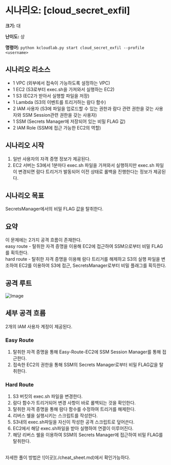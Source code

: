 # 시나리오: [cloud_secret_exfil]
**크기:** 대

**난이도:** 상

**명령어:** `python kcloudlab.py start cloud_secret_exfil --profile <username>`

## 시나리오 리소스
- 1 VPC (외부에서 접속이 가능하도록 설정하는 VPC)
- 1 EC2 (S3로부터 exec.sh을 가져와서 실행하는 EC2)
- 1 S3 (EC2가 받아서 실행할 파일을 저장)
- 1 Lambda (S3의 이벤트를 트리거하는 람다 함수)
- 2 IAM 사용자 (S3에 파일을 업로드할 수 있는 권한과 람다 관련 권한을 갖는 사용자와 SSM Session관련 권한을 갖는 사용자)
- 1 SSM (Secrets Manager에 저장되어 있는 비밀 FLAG 값)
- 2 IAM Role (SSM에 접근 가능한 EC2의 역할)

## 시나리오 시작
1. 일반 사용자의 자격 증명 정보가 제공된다.
2. EC2 서버는 S3에서 1분마다 exec.sh 파일을 가져와서 실행하지만 exec.sh 파일이 변경되면 람다 트리거가 발동되어 이전 상태로 롤백을 진행한다는 정보가 제공된다.

## 시나리오 목표
SecretsManager에서의 비밀 FLAG 값을 탈취한다.

## 요약
이 문제에는 2가지 공격 흐름이 존재한다.  
easy route - 탈취한 자격 증명을 이용해 EC2에 접근하여 SSM으로부터 비밀 FLAG를 획득한다.  
hard route - 탈취한 자격 증명을 이용해 람다 트리거를 해제하고 S3의 실행 파일을 변조하여 EC2를 이용하여 S3에 접근, SecretsManager로부터 비밀 플래그를 획득한다.  


## 공격 루트
![Image](https://github.com/user-attachments/assets/b2868f6b-c1e4-46c5-9184-f11a207b024b)


## 세부 공격 흐름
2개의 IAM 사용자 계정이 제공된다.
<br/>
  ### Easy Route  <br/>
  1. 탈취한 자격 증명을 통해 Easy-Route-EC2에 SSM Session Manager를 통해 접근한다.<br/>
  2. 접속한 EC2의 권한을 통해 SSM의 Secrets Manager로부터 비밀 FLAG값을 탈취한다.

     
  ### Hard Route
  1. S3 버킷의 exec.sh 파일을 변경한다.<br/>
  2. 람다 함수가 트리거되어 변경 사항이 바로 롤백되는 것을 확인한다.<br/>
  3. 탈취한 자격 증명을 통해 람다 함수를 수정하여 트리거를 해제한다.<br/>
  4. 리버스 쉘을 실행시키는 스크립트를 작성한다.<br/>
  5. S3내의 exec.sh파일을 자신이 작성한 공격 스크립트로 덮어쓴다.<br/>
  6. EC2에서 해당 exec.sh파일을 받아 실행하여 연결이 이루어진다.<br/>
  7. 해당 리버스 쉘을 이용하여 SSM의 Secrets Manager에 접근하여 비밀 FLAG를 탈취한다.<br/>

  <br/>
자세한 풀이 방법은 ![이곳](./cheat_sheet.md)에서 확인가능하다.  
